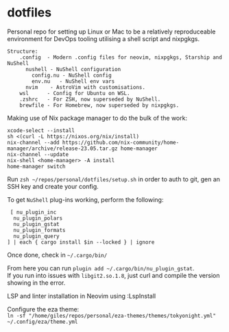 # dotfiles

Personal repo for setting up Linux or Mac to be a relatively reproduceable environment for DevOps tooling utilising a shell script and nixpgkgs.  

```
Structure:  
    .config  - Modern .config files for neovim, nixpgkgs, Starship and NuShell  
      nushell - NuShell configuration  
        config.nu - NuShell config  
        env.nu   - NuShell env vars  
      nvim    - AstroVim with customisations.   
    wsl      - Config for Ubuntu on WSL.  
    .zshrc   - For ZSH, now superseded by NuShell.  
    brewfile - For Homebrew, now superseded by nixpgkgs.  
```

Making use of Nix package manager to do the bulk of the work:  
  ```
  xcode-select --install   
  sh <(curl -L https://nixos.org/nix/install)   
  nix-channel --add https://github.com/nix-community/home-manager/archive/release-23.05.tar.gz home-manager  
  nix-channel --update  
  nix-shell <home-manager> -A install  
  home-manager switch
  ``` 

Run `zsh ~/repos/personal/dotfiles/setup.sh` in order to auth to git, gen an SSH key and create your config.

To get `NuShell` plug-ins working, perform the following:  
```
 [ nu_plugin_inc  
  nu_plugin_polars  
  nu_plugin_gstat  
  nu_plugin_formats  
  nu_plugin_query  
] | each { cargo install $in --locked } | ignore
```  

Once done, check in `~/.cargo/bin/`  

From here you can run `plugin add ~/.cargo/bin/nu_plugin_gstat`.  
If you run into issues with `libgit2.so.1.8`, just curl and compile the version showing in the error. 

LSP and linter installation in Neovim using :LspInstall  
  
Configure the eza theme:  
`ln -sf "/home/giles/repos/personal/eza-themes/themes/tokyonight.yml" ~/.config/eza/theme.yml`  
